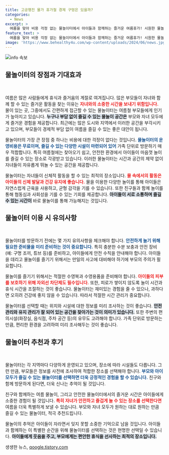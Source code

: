 ```yaml
---
title: 고공행진 물가 휴가철 경제 구멍은 있을까?
categories:
  - News
excerpt: >
  여름을 맞아 비용 걱정 없는 물놀이터에서 아이들과 함께하는 즐거운 여름휴가! 시원한 물놀이와 환한 웃음 속에서 가족의 소중한 추억을 만들어보세요. 부담 없는 비용으로 완벽한 여름을 만끽할 기회를 놓치지 마세요!
feature_text: >
  여름을 맞아 비용 걱정 없는 물놀이터에서 아이들과 함께하는 즐거운 여름휴가! 시원한 물놀이와 환한 웃음 속에서 가족의 소중한 추억을 만들어보세요. 부담 없는 비용으로 완벽한 여름을 만끽할 기회를 놓치지 마세요!
image: 'https://www.behealthy4u.com/wp-content/uploads/2024/06/news.jpg'
---
```


<p><img src="https://www.behealthy4u.com/wp-content/uploads/2024/06/news.jpg" alt="info 속보" /></p>

<h2 data-ke-size="size26">물놀이터의 장점과 기대효과</h2>

<p data-ke-size="size16">&nbsp;</p>

<p>여름은 많은 사람들에게 휴식과 즐거움의 계절로 여겨집니다. 많은 부모들이 자녀와 함께 할 수 있는 즐거운 활동을 찾는 이유는 <b><span style="color: #ee2323;">자녀와의 소중한 시간을 보내기 위함입니다.</span></b> 물이 있는 곳, 그중에서도 간편하게 접근할 수 있는 물놀이터는 여름철 부모들에게 인기가 높아지고 있습니다. <b><span style="background-color: #21538527;">누구나 부담 없이 즐길 수 있는 물놀이 공간은</span></b> 부모와 자녀 모두에게 즐거운 경험을 제공합니다. 최근에는 많은 도시와 지역에서 이러한 공간을 부각시키고 있으며, 부모들이 경제적 부담 없이 여름을 즐길 수 있는 좋은 대안이 됩니다.</p>

<p>물놀이터의 가장 큰 장점 중 하나는 비용에 대한 걱정이 없다는 것입니다. <b><span style="color: #1a5490;">물놀이터의 운영비용은 무료이며, 즐길 수 있는 다양한 시설이 마련되어 있어</span></b> 가족 단위로 방문하기 매우 적합합니다. 특히 여름철에는 찾아오기 쉽고, 안전한 환경에서 아이들이 마음껏 놀이를 즐길 수 있는 장소로 각광받고 있습니다. 이러한 물놀이터는 시간과 공간의 제약 없이 자녀들이 자유롭게 뛰놀 수 있는 공간을 제공합니다.</p>

<p>물놀이터는 자녀들이 신체적 활동을 할 수 있는 최적의 장소입니다. <b><span style="color: #ee2323;">물 속에서의 활동은 아이들의 신체 발달과 건강 유지에 좋습니다.</span></b> 물을 이용한 다양한 놀이를 통해 아이들은 자연스럽게 근육을 사용하고, 균형 감각을 기를 수 있습니다. 또한 친구들과 함께 놀이를 통해 협동심과 사회성을 기를 수 있는 기회를 제공합니다. <b><span style="background-color: #21538527;">아이들이 서로 소통하며 즐길 수 있는 시간이</span></b> 바로 물놀이를 통해 가능해지는 것입니다.</p>

<h2 data-ke-size="size26">물놀이터 이용 시 유의사항</h2>

<p data-ke-size="size16">&nbsp;</p>

<p>물놀이터를 방문하기 전에는 몇 가지 유의사항을 체크해야 합니다. <b><span style="color: #1a5490;">안전하게 놀기 위해 필요한 준비물을 미리 준비하는 것이 중요합니다.</span></b> 특히 충분한 수분 보충과 안전 장비(예: 구명 조끼, 튜브 등)를 준비하고, 아이들에게 안전 수칙을 안내해야 합니다. 아이들을 데리고 물놀이를 즐기기 위해서는 만일의 사고에 대비해야 하기에 부모의 주의가 필요합니다.</p>

<p>물놀이를 즐기기 위해서는 적절한 수영복과 수영용품을 준비해야 합니다. <b><span style="color: #ee2323;">아이들의 피부를 보호하기 위해 자외선 차단제도 필수입니다.</span></b> 또한, 피로가 쌓이지 않도록 놀이 시간과 휴식 시간을 조절하는 것이 좋습니다. 물놀이터는 재미있는 경험을 줄 수 있으나, 과하다면 오히려 건강에 좋지 않을 수 있습니다. 따라서 적절한 시간 관리가 중요합니다.</p>

<p>물놀이터를 선택할 때는 위치와 시설에 대한 정보를 미리 조사하는 것이 좋습니다. <b><span style="background-color: #21538527;">안전 관리와 유지 관리가 잘 되어 있는 공간을 찾아가는 것이 의미가 있습니다.</span></b> 또한 주변의 편의시설(화장실, 음식점, 주차 공간 등)의 유무도 고려해야 합니다. 가족 단위로 방문하는 만큼, 편리한 환경을 고려하여 미리 조사해두는 것이 좋습니다.</p>

<h2 data-ke-size="size26">물놀이터 추천과 후기</h2>

<p data-ke-size="size16">&nbsp;</p>

<p>물놀이터는 각 지역마다 다양하게 운영되고 있으며, 장소에 따라 시설들도 다릅니다. 그런 만큼, 부모들은 정보를 사전에 조사하여 적합한 장소를 선택해야 합니다. <b><span style="color: #1a5490;">부모와 아이 모두가 즐길 수 있는 물놀이터를 선택하면 더욱 긍정적인 경험을 할 수 있습니다.</span></b> 친구와 함께 방문하게 된다면, 더욱 신나는 추억이 될 것입니다. </p>

<p>친구와 함께하는 여름 물놀이, 그리고 안전한 물놀이터에서의 즐거운 시간은 아이들에게 소중한 경험이 될 것입니다. <b><span style="color: #ee2323;">특히 자녀가 안전하고 즐겁게 놀 수 있는 장소를 선택한다면</span></b> 여름을 더욱 특별하게 보낼 수 있습니다. 부모와 자녀 모두가 원하는 대로 원하는 만큼 즐길 수 있는 물놀이터, 적극 추천드립니다. </p>

<p>물놀이의 추억은 아이들이 자라면서 잊지 못할 소중한 기억으로 남을 것입니다. 아이들과 함께하는 이 특별한 순간을 위해 물놀이터를 선택하는 것은 현명한 선택일 수 있습니다. <b><span style="background-color: #21538527;">아이들에게 웃음을 주고, 부모에게는 편안한 휴식을 선사하는 최적의 장소입니다.</span></b></p>
생생한 뉴스, <a href="https://qoogle.tistory.com" rel="dofollow">qoogle.tistory.com</a>


